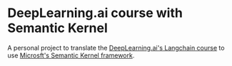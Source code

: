# DeepLearning.ai course with Semantic Kernel

A personal project to translate  the [DeepLearning.ai's Langchain course](https://www.deeplearning.ai/short-courses/langchain-for-llm-application-development/) to use [Microsft's Semantic Kernel framework](https://github.com/microsoft/semantic-kernel/). 
